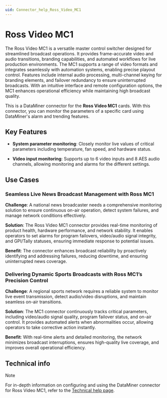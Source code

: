 ```yaml
---
uid: Connector_help_Ross_Video_MC1
---
```


# Ross Video MC1

The Ross Video MC1 is a versatile master control switcher designed for streamlined broadcast operations. It provides frame-accurate video and audio transitions, branding capabilities, and automated workflows for live production environments. The MC1 supports a range of video formats and integrates seamlessly with automation systems, enabling precise playout control. Features include internal audio processing, multi-channel keying for branding elements, and failover redundancy to ensure uninterrupted broadcasts. With an intuitive interface and remote configuration options, the MC1 enhances operational efficiency while maintaining high broadcast quality.

This is a DataMiner connector for the **Ross Video MC1** cards. With this connector, you can monitor the parameters of a specific card using DataMiner's alarm and trending features.

## Key Features

- **System parameter monitoring**: Closely monitor live values of critical parameters including temperature, fan speed, and hardware status.

- **Video input monitoring**: Supports up to 6 video inputs and 8 AES audio channels, allowing monitoring and alarms for the different settings.

## Use Cases

### Seamless Live News Broadcast Management with Ross MC1

**Challenge**: A national news broadcaster needs a comprehensive monitoring solution to ensure continuous on-air operation, detect system failures, and manage network conditions effectively.

**Solution**: The Ross Video MC1 connector provides real-time monitoring of product health, hardware performance, and network stability. It enables operators to set alarms for program failovers, video/audio signal integrity, and GPI/Tally statuses, ensuring immediate response to potential issues.

**Benefit**: The connector enhances broadcast reliability by proactively identifying and addressing failures, reducing downtime, and ensuring uninterrupted news coverage.

### Delivering Dynamic Sports Broadcasts with Ross MC1’s Precision Control

**Challenge**: A regional sports network requires a reliable system to monitor live event transmission, detect audio/video disruptions, and maintain seamless on-air transitions.

**Solution**: The MC1 connector continuously tracks critical parameters, including video/audio signal quality, program failover status, and on-air control. It provides automated alerts when abnormalities occur, allowing operators to take corrective action instantly.

**Benefit**: With real-time alerts and detailed monitoring, the network minimizes broadcast interruptions, ensures high-quality live coverage, and improves overall operational efficiency.

## Technical info

> [!NOTE]
> For in-depth information on configuring and using the DataMiner connector for Ross Video MC1, refer to the [Technical help page](xref:Connector_help_Ross_Video_MC1_Technical).

